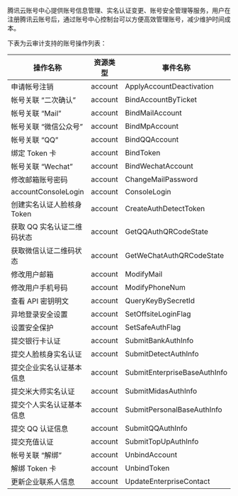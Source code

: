 腾讯云账号中心提供账号信息管理、实名认证变更、账号安全管理等服务，用户在注册腾讯云账号后，通过账号中心控制台可以方便高效管理账号，减少维护时间成本。

下表为云审计支持的账号操作列表：

| 操作名称                   | 资源类型 | 事件名称                     |
| -------------------------- | -------- | ---------------------------- |
| 申请帐号注销               | account  | ApplyAccountDeactivation     |
| 帐号关联 “二次确认”        | account  | BindAccountByTicket          |
| 帐号关联 “Mail”            | account  | BindMailAccount              |
| 帐号关联 “微信公众号”      | account  | BindMpAccount                |
| 帐号关联 “QQ”              | account  | BindQQAccount                |
| 绑定 Token 卡              | account  | BindToken                    |
| 帐号关联 “Wechat”          | account  | BindWechatAccount            |
| 修改邮箱账号密码           | account  | ChangeMailPassword           |
| accountConsoleLogin        | account  | ConsoleLogin                 |
| 创建实名认证人脸核身 Token | account  | CreateAuthDetectToken        |
| 获取 QQ 实名认证二维码状态 | account  | GetQQAuthQRCodeState         |
| 获取微信认证二维码状态     | account  | GetWeChatAuthQRCodeState     |
| 修改用户邮箱               | account  | ModifyMail                   |
| 修改用户手机号码           | account  | ModifyPhoneNum               |
| 查看 API 密钥明文          | account  | QueryKeyBySecretId           |
| 异地登录安全设置           | account  | SetOffsiteLoginFlag          |
| 设置安全保护               | account  | SetSafeAuthFlag              |
| 提交银行卡认证             | account  | SubmitBankAuthInfo           |
| 提交人脸核身实名认证       | account  | SubmitDetectAuthInfo         |
| 提交企业实名认证基本信息   | account  | SubmitEnterpriseBaseAuthInfo |
| 提交米大师实名认证         | account  | SubmitMidasAuthInfo          |
| 提交个人实名认证基本信息   | account  | SubmitPersonalBaseAuthInfo   |
| 提交 QQ 认证信息           | account  | SubmitQQAuthInfo             |
| 提交充值认证               | account  | SubmitTopUpAuthInfo          |
| 帐号关联 “解绑”            | account  | UnbindAccount                |
| 解绑 Token 卡              | account  | UnbindToken                  |
| 更新企业联系人信息         | account  | UpdateEnterpriseContact      |
